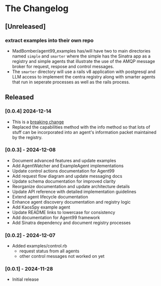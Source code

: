 # The Changelog

## [Unreleased]

### extract examples into their own repo
- MadBomber/agent99_examples has/will have two to main directories named `simple` and `smarter` where the simple has the Sinatra app as a registry and simple agents that illustrate the use of the AMQP message broker for request, respose and control messages.
- The `smarter` directory will use a rails v8 application with postgresql and LLM access to implement the centra registry along with smarter agents that run in seperate processes as well as the rails process.

## Released

### [0.0.4] 2024-12-14

- This is a [breaking change](docs/breaking_change_v0.0.4.md)
- Replaced the capabilities method with the info method so that lots of stuff can be incorporated into an agent's information packet maintained by the registry.



### [0.0.3] - 2024-12-08

- Document advanced features and update examples
- Add AgentWatcher and ExampleAgent implementations
- Update control actions documentation for Agent99
- Add request flow diagram and update messaging docs
- Update schema documentation for improved clarity
- Reorganize documentation and update architecture details
- Update API reference with detailed implementation guidelines
- Extend agent lifecycle documentation
- Enhance agent discovery documentation and registry logic
- Add KaosSpy example agent
- Update README links to lowercase for consistency
- Add documentation for Agent99 framework
- Add Sinatra dependency and document registry processes

### [0.0.2] - 2024-12-07

- Added examples/control.rb
    - request status from all agents
    - other control messages not worked on yet

### [0.0.1] - 2024-11-28

- Initial release
